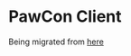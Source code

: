 # PawCon Client

Being migrated from [here](https://github.com/developerasun/pawcon/tree/main/client)
